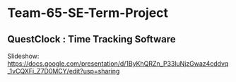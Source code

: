 # Team-65-SE-Term-Project

## QuestClock : Time Tracking Software
Slideshow: https://docs.google.com/presentation/d/1ByKhQRZn_P33luNjzGwaz4cddvq_1vCQXFi_Z7D0MCY/edit?usp=sharing
